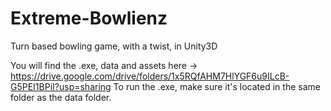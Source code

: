 # Extreme-Bowlienz
Turn based bowling game, with a twist, in Unity3D

You will find the .exe, data and assets here -> https://drive.google.com/drive/folders/1x5RQfAHM7HlYGF6u9ILcB-G5PEI1BPiI?usp=sharing
To run the .exe, make sure it's located in the same folder as the data folder.
